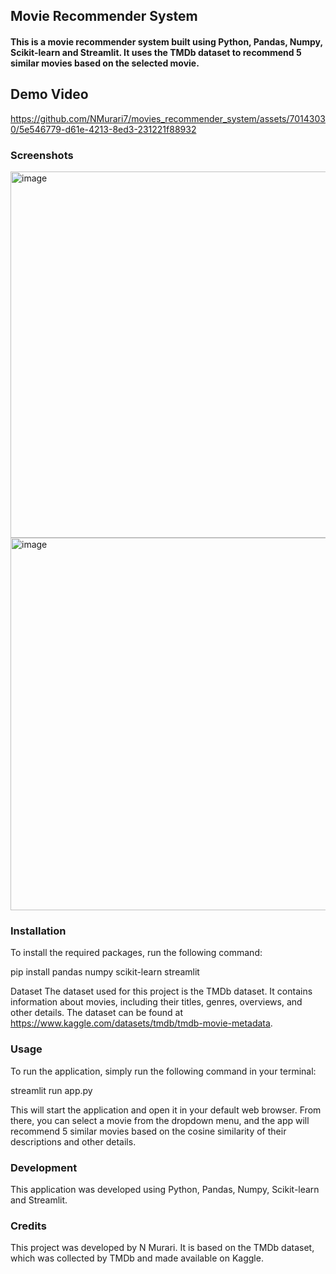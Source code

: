 ## Movie Recommender System
#### This is a movie recommender system built using Python, Pandas, Numpy, Scikit-learn and Streamlit. It uses the TMDb dataset to recommend 5 similar movies based on the selected movie.


## Demo Video

https://github.com/NMurari7/movies_recommender_system/assets/70143030/5e546779-d61e-4213-8ed3-231221f88932



### Screenshots
<img width="586" alt="image" src="https://user-images.githubusercontent.com/70143030/208256984-814f9a86-5f02-4391-9bfe-1baf87af888a.png">
<img width="596" alt="image" src="https://user-images.githubusercontent.com/70143030/208257025-1edb6911-0d37-427a-bef0-2c14d5bc7d70.png">



### Installation
To install the required packages, run the following command:

pip install pandas numpy scikit-learn streamlit

Dataset
The dataset used for this project is the TMDb dataset. It contains information about movies, including their titles, genres, overviews, and other details. The dataset can be found at https://www.kaggle.com/datasets/tmdb/tmdb-movie-metadata.

### Usage
To run the application, simply run the following command in your terminal:

streamlit run app.py

This will start the application and open it in your default web browser. From there, you can select a movie from the dropdown menu, and the app will recommend 5 similar movies based on the cosine similarity of their descriptions and other details.

### Development
This application was developed using Python, Pandas, Numpy, Scikit-learn and Streamlit. 

### Credits
This project was developed by N Murari. It is based on the TMDb dataset, which was collected by TMDb and made available on Kaggle.
